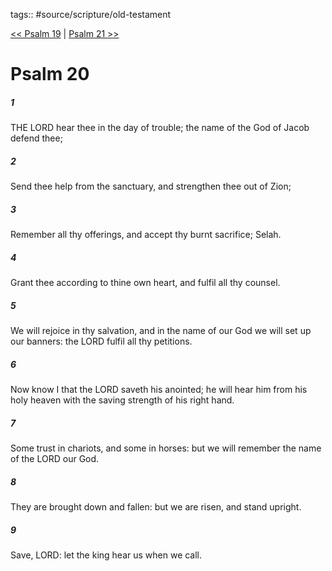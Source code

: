tags:: #source/scripture/old-testament

[<< Psalm 19](old-testament/19_Psalms/Psalm_19.md) | [Psalm 21 >>](old-testament/19_Psalms/Psalm_21.md)

# Psalm 20

##### 1

THE LORD hear thee in the day of trouble; the name of the God of Jacob defend thee;

##### 2

Send thee help from the sanctuary, and strengthen thee out of Zion;

##### 3

Remember all thy offerings, and accept thy burnt sacrifice; Selah.

##### 4

Grant thee according to thine own heart, and fulfil all thy counsel.

##### 5

We will rejoice in thy salvation, and in the name of our God we will set up our banners: the LORD fulfil all thy petitions.

##### 6

Now know I that the LORD saveth his anointed; he will hear him from his holy heaven with the saving strength of his right hand.

##### 7

Some trust in chariots, and some in horses: but we will remember the name of the LORD our God.

##### 8

They are brought down and fallen: but we are risen, and stand upright.

##### 9

Save, LORD: let the king hear us when we call.
